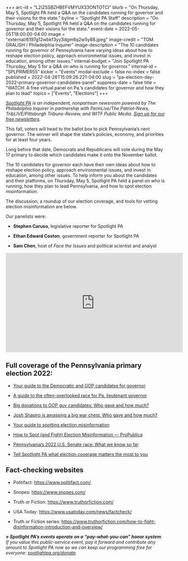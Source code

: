 +++
arc-id = "L2I2SSBZHBEFVMYUX33ONTOTCI"
blurb = "On Thursday, May 5, Spotlight PA held a Q&A on the candidates running for governor and their visions for the state."
byline = "Spotlight PA Staff"
description = "On Thursday, May 5, Spotlight PA held a Q&A on the candidates running for governor and their visions for the state."
event-date = 2022-05-05T18:00:00-04:00
image = "external/6197g12wbkf3yy3dgm6q2w5y88.jpeg"
image-credit = "TOM GRALISH / Philadelphia Inquirer"
image-description = "The 10 candidates running for governor of Pennsylvania have varying ideas about how to reshape election policy, approach environmental issues, and invest in education, among other issues."
internal-budget = "Join Spotlight PA Thursday, May 5 for a Q&A on who is running for governor."
internal-id = "SPLPRIMER55"
kicker = "Events"
modal-exclude = false
no-index = false
published = 2022-04-26T15:09:26.221-04:00
slug = "pa-election-day-2022-primary-governor-candidates-panel"
suppress-date = false
title = "WATCH: A free virtual panel on Pa.’s candidates for governor and how they plan to lead"
topics = ["Events", "Elections"]
+++

<a href="https://www.spotlightpa.org/"><i>Spotlight PA</i></a><i> is an independent, nonpartisan newsroom powered by The Philadelphia Inquirer in partnership with PennLive/The Patriot-News, TribLIVE/Pittsburgh Tribune-Review, and WITF Public Media. </i><a href="https://www.spotlightpa.org/newsletters"><i>Sign up for our free newsletters</i></a><i>.</i>

This fall, voters will head to the ballot box to pick Pennsylvania’s next governor. The winner will shape the state’s policies, economy, and priorities for at least four years.

Long before that date, Democrats and Republicans will vote during the May 17 primary to decide which candidates make it onto the November ballot.

The 10 candidates for governor each have their own ideas about how to reshape election policy, approach environmental issues, and invest in education, among other issues. To help inform you about the candidates and their platforms, on Thursday, May 5, Spotlight PA held a panel on who is running, how they plan to lead Pennsylvania, and how to spot election misinformation. 

The discussion, a roundup of our election coverage, and tools for vetting election misinformation are below.

Our panelists were:

- <b>Stephen Caruso</b>, legislative reporter for Spotlight PA

- <b>Ethan Edward Coston</b>, government reporter for Spotlight PA

- <b>Sam Chen</b>, host of <i>Face the Issues</i> and political scientist and analyst

<iframe width="560" height="315" src="https://www.youtube.com/embed/8GTO0oOBb0E" title="YouTube video player" frameborder="0" allow="accelerometer; autoplay; clipboard-write; encrypted-media; gyroscope; picture-in-picture" allowfullscreen></iframe>

## <b>Full coverage of the Pennsylvania primary election 2022:</b>

- <a href="https://www.spotlightpa.org/news/2022/04/pa-primary-governor-election-2022-candidates-guide/">Your guide to the Democratic and GOP candidates for governor</a>

- <a href="https://www.spotlightpa.org/news/2022/04/pennsylvania-lieutenant-governor-2022-election-guide/">A guide to the often-overlooked race for Pa. lieutenant governor</a>

- <a href="https://www.spotlightpa.org/news/2022/04/pa-primary-governor-election-2022-candidates-fundraising-donations/">Big donations to GOP guv candidates: Who gave and how much?</a>

- <a href="https://www.spotlightpa.org/news/2022/04/pa-election-day-2022-primary-josh-shapiro-fundraising/">Josh Shapiro is amassing a big war chest. Who gave and how much?</a>

- <a href="https://www.spotlightpa.org/newsletters/investigator/apr-28-your-guide-to-spotting-election-misinformation/">Your guide to spotting election misinformation</a>

- <a href="https://www.propublica.org/article/how-to-spot-and-fight-election-misinformation">How to Spot (and Fight) Election Misinformation — ProPublica</a>

- <a href="https://www.spotlightpa.org/news/2021/07/pa-2022-senate-race-candidates/">Pennsylvania’s 2022 U.S. Senate race: What we know so far</a>

- <a href="https://www.spotlightpa.org/news/2022/02/pennsylvania-election-2022-questions-answers/">Tell Spotlight PA what election coverage matters the most to you</a>

## Fact-checking websites

- Politifact: <a href="https://www.politifact.com/">https://www.politifact.com/</a>

- Snopes: <a href="https://www.snopes.com/">https://www.snopes.com/</a>

- Truth or Fiction: <a href="https://web.archive.org/web/20220401030610/https://www.truthorfiction.com/">https://www.truthorfiction.com/</a>

- USA Today: <a href="https://web.archive.org/web/20220401135458/https://www.usatoday.com/news/factcheck/">https://www.usatoday.com/news/factcheck/</a>

- Truth or Fiction series: <a href="https://web.archive.org/web/20220514101333/https://www.truthorfiction.com/how-to-fight-disinformation-introduction-and-overview/">https://www.truthorfiction.com/how-to-fight-disinformation-introduction-and-overview/</a>

<i><b>» Spotlight PA’s events operate on a “pay-what-you-can” honor system</b></i><i>. If you value this public-service event, pay it forward and contribute any amount to Spotlight PA now so we can keep our programming free for everyone: </i><a href="http://spotlightpa.org/donate"><i>spotlightpa.org/donate</i></a><i>.</i>

<script src="https://www.spotlightpa.org/embed.js" async></script><div data-spl-embed-version="1" data-spl-src="https://www.spotlightpa.org/embeds/donate/"></div>
